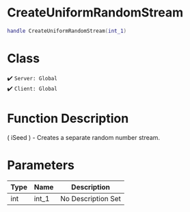 # CreateUniformRandomStream
```lua
handle CreateUniformRandomStream(int_1)
```
# Class
✔️ `Server: Global`  
✔️ `Client: Global`  

# Function Description
( iSeed ) - Creates a separate random number stream.
# Parameters
Type|Name|Description
--|--|--
int|int_1|No Description Set
